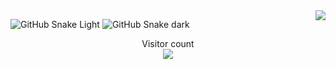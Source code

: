<img align="right" src="https://github-readme-stats.vercel.app/api?username=shuming1998&show_icons=true&icon_color=CE1D2D&text_color=718096&bg_color=ffffff&hide_title=true" />

![GitHub Snake Light](https://github.com/shuming1998/shuming1998/blob/main/dist/github-user-contribution.svg#gh-light-mode-only)
![GitHub Snake dark](https://github.com/shuming1998/shuming1998/blob/main/dist/github-user-contribution.svg#gh-dark-mode-only)

<p align="center"> 
  Visitor count<br>
  <img src="https://github.com/shuming1998/shuming1998/blob/main/dist/github-user-contribution.svg" />
</p>


